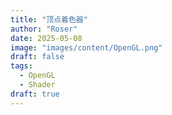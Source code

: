 ```yaml
---
title: "顶点着色器"
author: "Roser"
date: 2025-05-08
image: "images/content/OpenGL.png"
draft: false
tags:
  - OpenGL
  - Shader
draft: true
---
```

